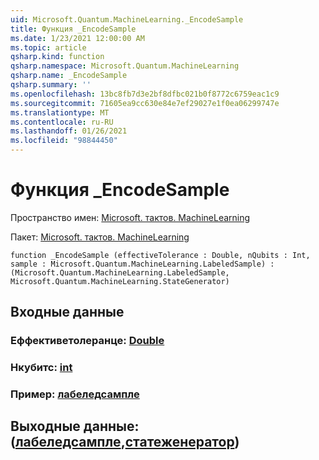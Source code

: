 ```yaml
---
uid: Microsoft.Quantum.MachineLearning._EncodeSample
title: Функция _EncodeSample
ms.date: 1/23/2021 12:00:00 AM
ms.topic: article
qsharp.kind: function
qsharp.namespace: Microsoft.Quantum.MachineLearning
qsharp.name: _EncodeSample
qsharp.summary: ''
ms.openlocfilehash: 13bc8fb7d3e2bf8dfbc021b0f8772c6759eac1c9
ms.sourcegitcommit: 71605ea9cc630e84e7ef29027e1f0ea06299747e
ms.translationtype: MT
ms.contentlocale: ru-RU
ms.lasthandoff: 01/26/2021
ms.locfileid: "98844450"
---
```

# <a name="_encodesample-function"></a>Функция _EncodeSample

Пространство имен: [Microsoft. тактов. MachineLearning](xref:Microsoft.Quantum.MachineLearning)

Пакет: [Microsoft. тактов. MachineLearning](https://nuget.org/packages/Microsoft.Quantum.MachineLearning)




```qsharp
function _EncodeSample (effectiveTolerance : Double, nQubits : Int, sample : Microsoft.Quantum.MachineLearning.LabeledSample) : (Microsoft.Quantum.MachineLearning.LabeledSample, Microsoft.Quantum.MachineLearning.StateGenerator)
```


## <a name="input"></a>Входные данные

### <a name="effectivetolerance--double"></a>Еффективетолеранце: [Double](xref:microsoft.quantum.lang-ref.double)




### <a name="nqubits--int"></a>Нкубитс: [int](xref:microsoft.quantum.lang-ref.int)




### <a name="sample--labeledsample"></a>Пример: [лабеледсампле](xref:Microsoft.Quantum.MachineLearning.LabeledSample)





## <a name="output--labeledsamplestategenerator"></a>Выходные данные: ([лабеледсампле](xref:Microsoft.Quantum.MachineLearning.LabeledSample),[статеженератор](xref:Microsoft.Quantum.MachineLearning.StateGenerator))

